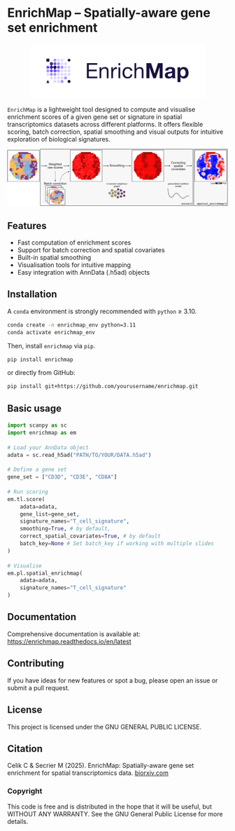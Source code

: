 # EnrichMap – Spatially-aware gene set enrichment

<p align="center">
  <img src="img/enrichmap_logo.jpg" alt="EnrichMap" width="400" />
</p>

`EnrichMap` is a lightweight tool designed to compute and visualise enrichment scores of a given gene set or signature in spatial transcriptomics datasets across different platforms. It offers flexible scoring, batch correction, spatial smoothing and visual outputs for intuitive exploration of biological signatures.

<img src="img/enrichmap_workflow.jpg" alt="EnrichMap workflow" style="width: auto; height: auto;">

## Features

- Fast computation of enrichment scores
- Support for batch correction and spatial covariates
- Built-in spatial smoothing
- Visualisation tools for intuitive mapping
- Easy integration with AnnData (.h5ad) objects

## Installation

A `conda` environment is strongly recommended with `python` ≥ 3.10.

```bash
conda create -n enrichmap_env python=3.11
conda activate enrichmap_env
```

Then, install `enrichmap` via `pip`.

```bash
pip install enrichmap
```

or directly from GitHub:

```bash
pip install git+https://github.com/yourusername/enrichmap.git
```

## Basic usage

```python
import scanpy as sc
import enrichmap as em

# Load your AnnData object
adata = sc.read_h5ad("PATH/TO/YOUR/DATA.h5ad")

# Define a gene set
gene_set = ["CD3D", "CD3E", "CD8A"]

# Run scoring
em.tl.score(
    adata=adata,
    gene_list=gene_set,
    signature_names="T_cell_signature",
    smoothing=True, # by default,
    correct_spatial_covariates=True, # by default
    batch_key=None # Set batch_key if working with multiple slides
)

# Visualise
em.pl.spatial_enrichmap(
    adata=adata,
    signature_names="T_cell_signature"
)
```

## Documentation

Comprehensive documentation is available at:
https://enrichmap.readthedocs.io/en/latest

## Contributing

If you have ideas for new features or spot a bug, please open an issue or submit a pull request.

## License

This project is licensed under the GNU GENERAL PUBLIC LICENSE.

## Citation

Celik C & Secrier M (2025). EnrichMap: Spatially-aware gene set enrichment for spatial transcriptomics data. [biorxiv.com]()

### Copyright

This code is free and is distributed in the hope that it will be useful, but WITHOUT ANY WARRANTY. See the GNU General Public License for more details.